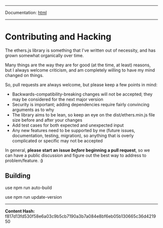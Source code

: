 -----

Documentation: [html](https://docs-beta.ethers.io/)

-----


Contributing and Hacking
========================


The ethers.js library is something that I've written out of necessity,
and has grown somewhat organically over time.

Many things are the way they are for good (at the time, at least) reasons,
but I always welcome criticism, and am completely willing to have my mind
changed on things.

So, pull requests are always welcome, but please keep a few points in mind:



* Backwards-compatibility-breaking changes will not be accepted; they may be considered for the next major version
* Security is important; adding dependencies require fairly convincing arguments as to why
* The library aims to be lean, so keep an eye on the dist/ethers.min.js file size before and after your changes
* Add test cases for both expected and unexpected input
* Any new features need to be supported by me (future issues, documentation, testing, migration), so anything that is overly complicated or specific may not be accepted

In general, **please start an issue *before* beginning a pull request**, so we can
have a public discussion and figure out the best way to address to problem/feature.
**:)**


Building
--------


use npm run auto-build

use npm run update-version



-----
**Content Hash:** f817d13fd530f58e6a03c9b5cb7190a3b7a084e8bf6eb05b130665c36d421950